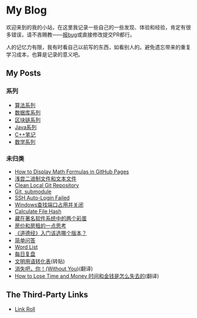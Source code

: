 # My Blog

欢迎来到的我的小站，在这里我记录一些自己的一些发现、体验和经验，肯定有很多错误，请不吝赐教——[报bug](https://github.com/iridiumcao/iridiumcao.github.io/issues)或直接修改提交PR都行。

人的记忆力有限，我有时看自己以前写的东西，如看别人的。避免遗忘带来的重复学习成本，也算是记录的意义吧。

## My Posts

### 系列

* [算法系列](algorithm/index.md)
* [数据库系列](database/index.md)
* [区块链系列](blockchain/index.md)
* [Java系列](java/index.md)
* [C++笔记](https://iridiumcao.github.io/cpp-note/)
* [数学系列](maths/index.md)

### 未归类

* [How to Display Math Formulas in GitHub Pages](maths/gh_math_formula.md)
* [浅尝二进制文件和文本文件](binary_text.md)
* [Clean Local Git Repository](clean_local_git_repository.md)
* [Git, submodule](git_submodule_test.md)
* [SSH Auto-Login Failed](ssh-failed.md)
* [Windows查找端口占用并关闭](Windows-search-close-port.md)
* [Calculate File Hash](security/CalculateFileHash.md)
* [藏在著名软件系统中的两个彩蛋](easter_egg_hidden_in_famous_softwares.md)
* [房价和房租的一点思考](house_price_rent.md)
* [《道德经》入门该选哪个版本？](laozi-version.md)
* [简单问答](simple-ask-and-answer.md)
* [Word List](word_list.md)
* [每日复盘](daily_review.md)
* [文明用语转化表](workspace_phrase.md)(转贴)
* [消失吧，你！(Without You)](without_you.md)(翻译)
* [How to Lose Time and Money 时间和金钱是怎么失去的](how-to-lose-time-and-money.md)(翻译)

## The Third-Party Links

* [Link Roll](link_roll.md)
